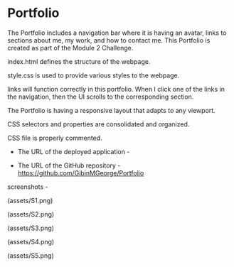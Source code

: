 # Portfolio

The Portfolio includes a navigation bar where it is having an avatar, links to sections about me, my work, and how to contact me.
This Portfolio is created as part of the Module 2 Challenge.

index.html defines the structure of the webpage.

style.css is used to provide various styles to the webpage.



links will function correctly in this portfolio.
When I click one of the links in the navigation, then the UI scrolls to the corresponding section.

The Portfolio is having a responsive layout that adapts to any viewport.

CSS selectors and properties are consolidated and organized.

CSS file is properly commented.

* The URL of the deployed application - 

* The URL of the GitHub repository - https://github.com/GibinMGeorge/Portfolio


screenshots - 

(assets/S1.png)


(assets/S2.png)


(assets/S3.png)


(assets/S4.png)


(assets/S5.png)
